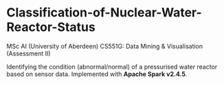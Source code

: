 # Classification-of-Nuclear-Water-Reactor-Status

MSc AI (University of Aberdeen)
CS551G: Data Mining &amp; Visualisation (Assessment II)

Identifying the condition (abnormal/normal) of a pressurised water reactor based on sensor data. Implemented with <b>Apache Spark v2.4.5</b>.

